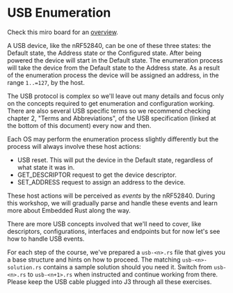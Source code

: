 # USB Enumeration

Check this miro board for an [overview](https://miro.com/app/board/uXjVObcQhcc=/?invite_link_id=467100096053).

A USB device, like the nRF52840, can be one of these three states: the Default state, the Address state or the Configured state. After being powered the device will start in the Default state. The enumeration process will take the device from the Default state to the Address state. As a result of the enumeration process the device will be assigned an address, in the range `1..=127`, by the host.

The USB protocol is complex so we'll leave out many details and focus only on the concepts required to get enumeration and configuration working. There are also several USB specific terms so we recommend checking chapter 2, "Terms and Abbreviations", of the USB specification (linked at the bottom of this document) every now and then.

Each OS may perform the enumeration process slightly differently but the process will always involve these host actions:

- USB reset. This will put the device in the Default state, regardless of what state it was in.
- GET_DESCRIPTOR request to get the device descriptor.
- SET_ADDRESS request to assign an address to the device.

These host actions will be perceived as *events* by the nRF52840. During this workshop, we will gradually parse and handle these events and learn more about Embedded Rust along the way.

There are more USB concepts involved that we'll need to cover, like descriptors, configurations, interfaces and endpoints but for now let's see how to handle USB events.

For each step of the course, we've prepared a `usb-<n>.rs` file that gives you a base structure and hints on how to proceed. The matching `usb-<n>-solution.rs` contains a sample solution should you need it. Switch from `usb-<n>.rs` to `usb-<n+1>.rs` when instructed and continue working from there. Please keep the USB cable plugged into J3 through all these exercises. 